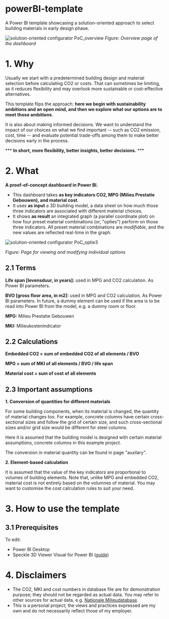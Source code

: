 # powerBI-template
A Power BI template showcasing a solution-oriented approach to select building materials in early design phase.

![solution-oriented configurator PoC_overview](https://github.com/user-attachments/assets/2e981bb0-d5d2-469d-8050-022c44fd68ff)
*Figure: Overview page of the dashboard*


# 1. Why

Usually we start with a predetermined building design and material selection before calculating CO2 or costs. That can sometimes be limiting, as it reduces flexibility and may overlook more sustainable or cost-effective alternatives.

This template flips the approach: **here we begin with sustainability ambitions and an open mind, and then we explore what our options are to meet those ambitions**.

It is also about making informed decisions. We want to understand the impact of our choices on what we find important -- such as CO2 emission, cost, time -- and evaluate potential trade-offs among them to make better decisions early in the process.

*** **In short, more flexibility, better insights, better decisions.** ***

# 2. What

**A proof-of-concept dashboard in Power BI.** 

- This dashboard takes **as key indicators CO2, MPG (Milieu Prestatie Gebouwen), and material cost**.
- It uses **as input** a 3D building model, a data sheet on how much those three indicators are associated with different material choices.
- It shows **as result** an integrated graph (a parallel coordinate plot) on how four preset material combinations (or, "opties") perform on those three indicators. All preset material combinations are *modifiable*, and the new values are reflected real-time in the graph.

![solution-oriented configurator PoC_optie3](https://github.com/user-attachments/assets/e196032a-95c6-4828-8366-6ce42c722b3c)

*Figure: Page for viewing and modifying individual options*


## 2.1 Terms

**Life span [levensduur, in years]:** used in MPG and CO2 calculation. As Power BI parameters.

**BVO [gross floor area, in m2]:** used in MPG and CO2 calculation. As Power BI parameters. In future, a dummy element can be used if the area is to be read into Power BI from the model, e.g. a dummy room or floor.

**MPG:** Milieu Prestatie Gebouwen

**MKI:** Milieukostenindicator




## 2.2 Calculations

**Embedded CO2 = sum of embedded CO2 of all elements / BVO**

**MPG = sum of MKI of all elements / BVO / life span**

**Material cost = sum of cost of all elements**


## 2.3 Important assumptions

**1. Conversion of quantities for different materials**

For some building components, when its material is changed, the quantity of material changes too. For example, concrete columns have certain cross-sectional sizes and follow the grid of certain size, and such cross-sectional sizes and/or grid size would be different for steel columns.

Here it is assumed that the building model is designed with certain material assumptions, concrete columns in this example project.

The conversion in material quantity can be found in page "auxilary".

**2. Element-based calculation**

It is assumed that the value of the key indicators are proportional to volumes of building elements. Note that, unlike MPG and embedded CO2, material cost is not entirely based on the volumnes of material. You may want to customise the cost calculation rules to suit your need.


# 3. How to use the template
## 3.1 Prerequisites

To edit:

- Power BI Desktop
- Speckle 3D Viewer Visual for Power BI ([guide](https://speckle.systems/tutorials/installing-3d-viewer-visual-for-power-bi/))



# 4. Disclaimers

- The CO2, MKI and cost numbers in database file are for demonstration purpose; they should not be regarded as actual data. You may refer to other sources for actual data, e.g. [Nationale Milieudatabase](https://milieudatabase.nl/nl/).
- This is a personal project; the views and practices expressed are my own and do not necessarily reflect those of my employer.

